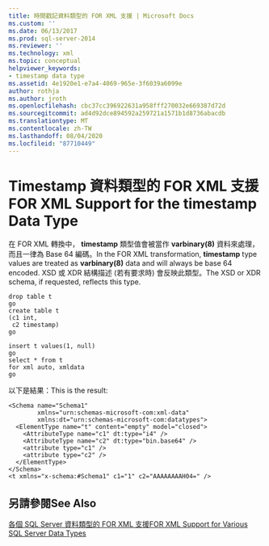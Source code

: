 ```yaml
---
title: 時間戳記資料類型的 FOR XML 支援 | Microsoft Docs
ms.custom: ''
ms.date: 06/13/2017
ms.prod: sql-server-2014
ms.reviewer: ''
ms.technology: xml
ms.topic: conceptual
helpviewer_keywords:
- timestamp data type
ms.assetid: 4e1920e1-e7a4-4069-965e-3f6039a6099e
author: rothja
ms.author: jroth
ms.openlocfilehash: cbc37cc396922631a958fff270032e669387d72d
ms.sourcegitcommit: ad4d92dce894592a259721a1571b1d8736abacdb
ms.translationtype: MT
ms.contentlocale: zh-TW
ms.lasthandoff: 08/04/2020
ms.locfileid: "87710449"
---
```

# <a name="for-xml-support-for-the-timestamp-data-type"></a><span data-ttu-id="37a6f-102">Timestamp 資料類型的 FOR XML 支援</span><span class="sxs-lookup"><span data-stu-id="37a6f-102">FOR XML Support for the timestamp Data Type</span></span>
  <span data-ttu-id="37a6f-103">在 FOR XML 轉換中， **timestamp** 類型值會被當作 **varbinary(8)** 資料來處理，而且一律為 Base 64 編碼。</span><span class="sxs-lookup"><span data-stu-id="37a6f-103">In the FOR XML transformation, **timestamp** type values are treated as **varbinary(8)** data and will always be base 64 encoded.</span></span> <span data-ttu-id="37a6f-104">XSD 或 XDR 結構描述 (若有要求時) 會反映此類型。</span><span class="sxs-lookup"><span data-stu-id="37a6f-104">The XSD or XDR schema, if requested, reflects this type.</span></span>  
  
```  
drop table t  
go  
create table t  
(c1 int,  
 c2 timestamp)  
go  
  
insert t values(1, null)  
go  
select * from t  
for xml auto, xmldata  
go  
```  
  
 <span data-ttu-id="37a6f-105">以下是結果：</span><span class="sxs-lookup"><span data-stu-id="37a6f-105">This is the result:</span></span>  
  
```  
<Schema name="Schema1"   
        xmlns="urn:schemas-microsoft-com:xml-data"   
        xmlns:dt="urn:schemas-microsoft-com:datatypes">  
  <ElementType name="t" content="empty" model="closed">  
    <AttributeType name="c1" dt:type="i4" />  
    <AttributeType name="c2" dt:type="bin.base64" />  
    <attribute type="c1" />  
    <attribute type="c2" />  
  </ElementType>  
</Schema>  
<t xmlns="x-schema:#Schema1" c1="1" c2="AAAAAAAAH04=" />  
```  
  
## <a name="see-also"></a><span data-ttu-id="37a6f-106">另請參閱</span><span class="sxs-lookup"><span data-stu-id="37a6f-106">See Also</span></span>  
 [<span data-ttu-id="37a6f-107">各個 SQL Server 資料類型的 FOR XML 支援</span><span class="sxs-lookup"><span data-stu-id="37a6f-107">FOR XML Support for Various SQL Server Data Types</span></span>](for-xml-support-for-various-sql-server-data-types.md)  
  
  
